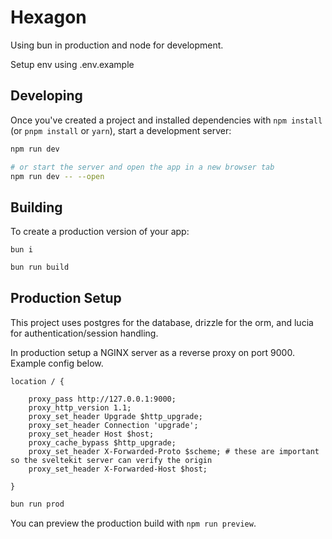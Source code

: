 # Hexagon

Using bun in production and node for development.

Setup env using .env.example

## Developing

Once you've created a project and installed dependencies with `npm install` (or `pnpm install` or `yarn`), start a development server:

```bash
npm run dev

# or start the server and open the app in a new browser tab
npm run dev -- --open
```

## Building

To create a production version of your app:

```
bun i
```

```bash
bun run build
```

## Production Setup

This project uses postgres for the database, drizzle for the orm, and lucia for authentication/session handling.

In production setup a NGINX server as a reverse proxy on port 9000. Example config below.

```nginx
location / {

    proxy_pass http://127.0.0.1:9000;
    proxy_http_version 1.1;
    proxy_set_header Upgrade $http_upgrade;
    proxy_set_header Connection 'upgrade';
    proxy_set_header Host $host;
    proxy_cache_bypass $http_upgrade;
    proxy_set_header X-Forwarded-Proto $scheme; # these are important so the sveltekit server can verify the origin
    proxy_set_header X-Forwarded-Host $host;

}
```

```bash
bun run prod
```

You can preview the production build with `npm run preview`.
